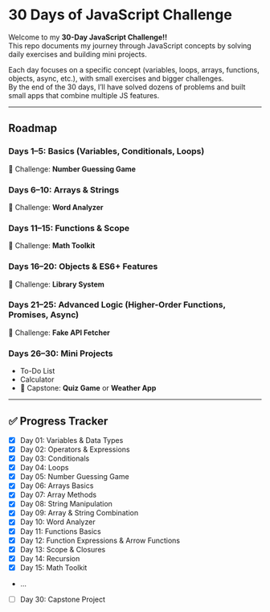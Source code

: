 # 30 Days of JavaScript Challenge

Welcome to my **30-Day JavaScript Challenge!!**  
This repo documents my journey through JavaScript concepts by solving daily exercises and building mini projects.  

Each day focuses on a specific concept (variables, loops, arrays, functions, objects, async, etc.), with small exercises and bigger challenges.  
By the end of the 30 days, I’ll have solved dozens of problems and built small apps that combine multiple JS features.

---

## Roadmap

### Days 1–5: Basics (Variables, Conditionals, Loops)
🎯 Challenge: **Number Guessing Game**

### Days 6–10: Arrays & Strings 
🎯 Challenge: **Word Analyzer**

### Days 11–15: Functions & Scope
🎯 Challenge: **Math Toolkit**

### Days 16–20: Objects & ES6+ Features
🎯 Challenge: **Library System**

### Days 21–25: Advanced Logic (Higher-Order Functions, Promises, Async)
🎯 Challenge: **Fake API Fetcher**

### Days 26–30: Mini Projects
- To-Do List  
- Calculator  
- 🎯 Capstone: **Quiz Game** or **Weather App**

---

## ✅ Progress Tracker

- [x] Day 01: Variables & Data Types
- [x] Day 02: Operators & Expressions
- [x] Day 03: Conditionals
- [x] Day 04: Loops
- [x] Day 05: Number Guessing Game
- [x] Day 06: Arrays Basics
- [x] Day 07: Array Methods
- [x] Day 08: String Manipulation
- [x] Day 09: Array & String Combination
- [x] Day 10: Word Analyzer
- [x] Day 11: Functions Basics
- [x] Day 12: Function Expressions & Arrow Functions
- [x] Day 13: Scope & Closures
- [x] Day 14: Recursion
- [x] Day 15: Math Toolkit
- ...  
- [ ] Day 30: Capstone Project
